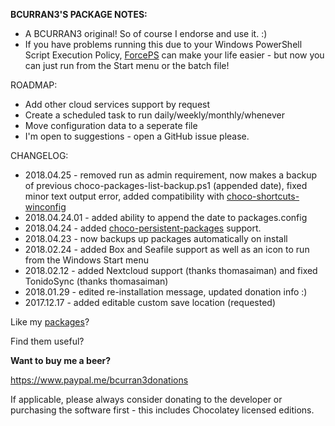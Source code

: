 **BCURRAN3'S PACKAGE NOTES:**

* A BCURRAN3 original! So of course I endorse and use it. :)
* If you have problems running this due to your Windows PowerShell Script Execution Policy, [ForcePS](https://chocolatey.org/packages/forceps) can make your life easier - but now you can just run from the Start menu or the batch file!

ROADMAP:
* Add other cloud services support by request
* Create a scheduled task to run daily/weekly/monthly/whenever
* Move configuration data to a seperate file
* I'm open to suggestions - open a GitHub issue please.

CHANGELOG:
* 2018.04.25 - removed run as admin requirement, now makes a backup of previous choco-packages-list-backup.ps1 (appended date), fixed minor text output error, added compatibility with [choco-shortcuts-winconfig](https://chocolatey.org/packages/choco-shortcuts-winconfig)
* 2018.04.24.01 - added ability to append the date to packages.config 
* 2018.04.24 - added [choco-persistent-packages](https://chocolatey.org/packages/choco-persistent-packages) support.
* 2018.04.23 - now backups up packages automatically on install
* 2018.02.24 - added Box and Seafile support as well as an icon to run from the Windows Start menu
* 2018.02.12 - added Nextcloud support (thanks thomasaiman) and fixed TonidoSync (thanks thomasaiman)
* 2018.01.29 - edited re-installation message, updated donation info :)
* 2017.12.17 - added editable custom save location (requested)


Like my [packages](https://chocolatey.org/profiles/bcurran3)? 

Find them useful?

**Want to buy me a beer?**

https://www.paypal.me/bcurran3donations

If applicable, please always consider donating to the developer or purchasing the software first - this includes Chocolatey licensed editions.

